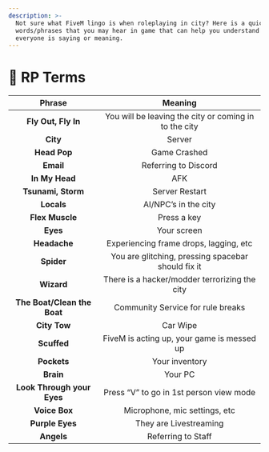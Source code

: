 ```yaml
---
description: >-
  Not sure what FiveM lingo is when roleplaying in city? Here is a quick list of
  words/phrases that you may hear in game that can help you understand what
  everyone is saying or meaning.
---
```


# 🤗 RP Terms

|            Phrase           |                        Meaning                        |
| :-------------------------: | :---------------------------------------------------: |
|     **Fly Out, Fly In**     | You will be leaving the city or coming in to the city |
|           **City**          |                         Server                        |
|         **Head Pop**        |                      Game Crashed                     |
|          **Email**          |                  Referring to Discord                 |
|        **In My Head**       |                          AFK                          |
|      **Tsunami, Storm**     |                     Server Restart                    |
|          **Locals**         |                  AI/NPC’s in the city                 |
|       **Flex Muscle**       |                      Press a key                      |
|           **Eyes**          |                      Your screen                      |
|         **Headache**        |         Experiencing frame drops, lagging, etc        |
|          **Spider**         |   You are glitching, pressing spacebar should fix it  |
|          **Wizard**         |     There is a hacker/modder terrorizing the city     |
| **The Boat/Clean the Boat** |           Community Service for rule breaks           |
|         **City Tow**        |                        Car Wipe                       |
|         **Scuffed**         |       FiveM is acting up, your game is messed up      |
|         **Pockets**         |                     Your inventory                    |
|          **Brain**          |                        Your PC                        |
|  **Look Through your Eyes** |        Press “V” to go in 1st person view mode        |
|        **Voice Box**        |             Microphone, mic settings, etc             |
|       **Purple Eyes**       |                 They are Livestreaming                |
|          **Angels**         |                   Referring to Staff                  |
